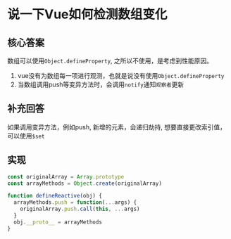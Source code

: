 # 说一下Vue如何检测数组变化

## 核心答案
数组可以使用`Object.defineProperty`, 之所以不使用，是考虑到性能原因。
1. vue没有为数组每一项进行观测，也就是说没有使用`Object.defineProperty`
2. 当数组调用push等变异方法时，会调用`notify`通知`观察者`更新

## 补充回答
如果调用变异方法，例如push, 新增的元素，会递归劫持, 想要直接更改索引值，可以使用`$set`

## 实现
```js
const originalArray = Array.prototype
const arrayMethods = Object.create(originalArray)

function defineReactive(obj) {
  arrayMethods.push = function(...args) {
    originalArray.push.call(this, ...args)
  }
  obj.__proto__ = arrayMethods
}
```
